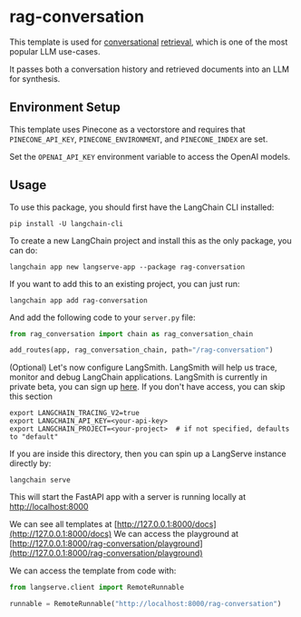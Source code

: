 
# rag-conversation

This template is used for [conversational](https://python.langchain.com/docs/expression_language/cookbook/retrieval#conversational-retrieval-chain) [retrieval](https://python.langchain.com/docs/use_cases/question_answering/), which is one of the most popular LLM use-cases. 

It passes both a conversation history and retrieved documents into an LLM for synthesis.

## Environment Setup

This template uses Pinecone as a vectorstore and requires that `PINECONE_API_KEY`, `PINECONE_ENVIRONMENT`, and `PINECONE_INDEX` are set. 

Set the `OPENAI_API_KEY` environment variable to access the OpenAI models.

## Usage

To use this package, you should first have the LangChain CLI installed:

```shell
pip install -U langchain-cli
```

To create a new LangChain project and install this as the only package, you can do:

```shell
langchain app new langserve-app --package rag-conversation
```

If you want to add this to an existing project, you can just run:

```shell
langchain app add rag-conversation
```

And add the following code to your `server.py` file:
```python
from rag_conversation import chain as rag_conversation_chain

add_routes(app, rag_conversation_chain, path="/rag-conversation")
```

(Optional) Let's now configure LangSmith. 
LangSmith will help us trace, monitor and debug LangChain applications. 
LangSmith is currently in private beta, you can sign up [here](https://smith.langchain.com/). 
If you don't have access, you can skip this section

```shell
export LANGCHAIN_TRACING_V2=true
export LANGCHAIN_API_KEY=<your-api-key>
export LANGCHAIN_PROJECT=<your-project>  # if not specified, defaults to "default"
```

If you are inside this directory, then you can spin up a LangServe instance directly by:

```shell
langchain serve
```

This will start the FastAPI app with a server is running locally at 
[http://localhost:8000](http://localhost:8000)

We can see all templates at [http://127.0.0.1:8000/docs](http://127.0.0.1:8000/docs)
We can access the playground at [http://127.0.0.1:8000/rag-conversation/playground](http://127.0.0.1:8000/rag-conversation/playground)  

We can access the template from code with:

```python
from langserve.client import RemoteRunnable

runnable = RemoteRunnable("http://localhost:8000/rag-conversation")
```
